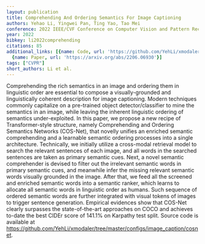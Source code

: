```yaml
---
layout: publication
title: Comprehending And Ordering Semantics For Image Captioning
authors: Yehao Li, Yingwei Pan, Ting Yao, Tao Mei
conference: 2022 IEEE/CVF Conference on Computer Vision and Pattern Recognition (CVPR)
year: 2022
bibkey: li2022comprehending
citations: 85
additional_links: [{name: Code, url: 'https://github.com/YehLi/xmodaler/tree/master/configs/image_caption/cosnet'},
  {name: Paper, url: 'https://arxiv.org/abs/2206.06930'}]
tags: ["CVPR"]
short_authors: Li et al.
---
```

Comprehending the rich semantics in an image and ordering them in linguistic
order are essential to compose a visually-grounded and linguistically coherent
description for image captioning. Modern techniques commonly capitalize on a
pre-trained object detector/classifier to mine the semantics in an image, while
leaving the inherent linguistic ordering of semantics under-exploited. In this
paper, we propose a new recipe of Transformer-style structure, namely
Comprehending and Ordering Semantics Networks (COS-Net), that novelly unifies
an enriched semantic comprehending and a learnable semantic ordering processes
into a single architecture. Technically, we initially utilize a cross-modal
retrieval model to search the relevant sentences of each image, and all words
in the searched sentences are taken as primary semantic cues. Next, a novel
semantic comprehender is devised to filter out the irrelevant semantic words in
primary semantic cues, and meanwhile infer the missing relevant semantic words
visually grounded in the image. After that, we feed all the screened and
enriched semantic words into a semantic ranker, which learns to allocate all
semantic words in linguistic order as humans. Such sequence of ordered semantic
words are further integrated with visual tokens of images to trigger sentence
generation. Empirical evidences show that COS-Net clearly surpasses the
state-of-the-art approaches on COCO and achieves to-date the best CIDEr score
of 141.1% on Karpathy test split. Source code is available at
https://github.com/YehLi/xmodaler/tree/master/configs/image_caption/cosnet.